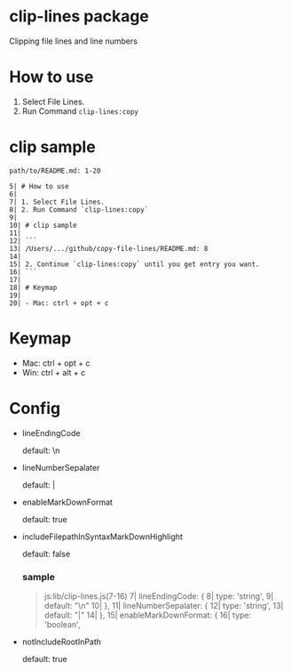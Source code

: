 # clip-lines package

Clipping file lines and line numbers

# How to use

1. Select File Lines.
2. Run Command `clip-lines:copy`

# clip sample

```
path/to/README.md: 1-20

5| # How to use
6|
7| 1. Select File Lines.
8| 2. Run Command `clip-lines:copy`
9|
10| # clip sample
11|
12| ```
13| /Users/.../github/copy-file-lines/README.md: 8
14|
15| 2. Continue `clip-lines:copy` until you get entry you want.
16| ```
17|
18| # Keymap
19|
20| - Mac: ctrl + opt + c
```

# Keymap

- Mac: ctrl + opt + c
- Win: ctrl + alt + c

# Config

- lineEndingCode

  default: \n

- lineNumberSepalater

  default: |

- enableMarkDownFormat

  default: true

- includeFilepathInSyntaxMarkDownHighlight

  default: false
  ### sample

  >js:lib/clip-lines.js(7-16)
  7|     lineEndingCode: {
  8|       type: 'string',
  9|       default: "\n"
  10|     },
  11|     lineNumberSepalater: {
  12|       type: 'string',
  13|       default: "|"
  14|     },
  15|     enableMarkDownFormat: {
  16|       type: 'boolean',


- notIncludeRootInPath

  default: true
